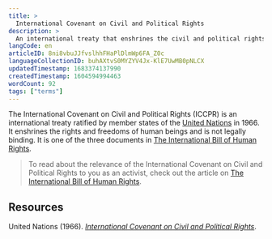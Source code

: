 ```yaml
---
title: >
  International Covenant on Civil and Political Rights
description: >
  An international treaty that enshrines the civil and political rights of human beings
langCode: en
articleID: 8ni8vbuJJfvslhhFHaPlDlmWp6FA_Z0c
languageCollectionID: buhAXtvS0MYZYV4Jx-KlE7UwMB0pNLCX
updatedTimestamp: 1683374137990
createdTimestamp: 1604594994463
wordCount: 92
tags: ["terms"]
---
```


The International Covenant on Civil and Political Rights (ICCPR) is an international treaty ratified by member states of the [United Nations](/united-nations) in 1966. It enshrines the rights and freedoms of human beings and is not legally binding. It is one of the three documents in [The International Bill of Human Rights](/rights/international-bill-of-human-rights).

> To read about the relevance of the International Covenant on Civil and Political Rights to you as an activist, check out the article on [The International Bill of Human Rights](/rights/international-bill-of-human-rights).

## Resources

United Nations (1966). [_International Covenant on Civil and Political Rights_](https://www.ohchr.org/en/professionalinterest/pages/ccpr.aspx).